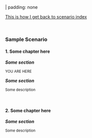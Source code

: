 
| padding: none

<a href="./index.html" class="tertiary">This is how I get back to scenario index</a>

<br>

### Sample Scenario

#### 1. Some chapter here

<div class="grid" style="--cols: 1fr 1fr 1fr; --gap: var(--base);">
<f-card style="border: 4px solid var(--purple); font-weight: normal;" :color="color('purple')">
<h5 style="color: var(--darkgray); margin: 0">Some section</h5>
<p><small>YOU ARE HERE</small></p>
</f-card>
<div v-for="(s,i) in 5" :key="i">
<f-card style="border: 0px solid var(--primary); font-weight: normal;" :color="color('yellow')">
<h5 style="color: var(--darkgray); margin: 0">Some section</h5>
<p><small>Some description</small></p>
</f-card>
</div>
</div>

<br />

#### 2. Some chapter here

<div class="grid" style="--cols: 1fr 1fr 1fr; --gap: var(--base);">
<div v-for="(s,i) in 6" :key="i">
<f-card style="border: 0px solid var(--primary); font-weight: normal;" :color="color('yellow')">
<h5 style="color: var(--darkgray); margin: 0">Some section</h5>
<p><small>Some description</small></p>
</f-card>
</div>
</div>